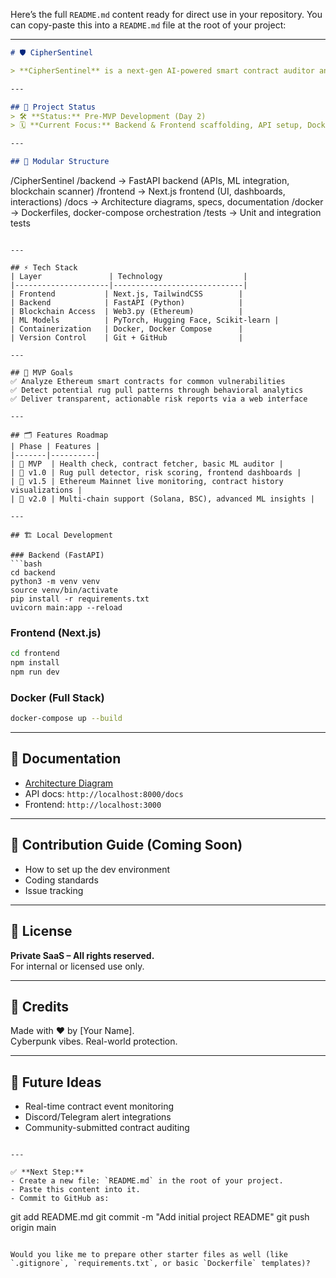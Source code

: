 Here’s the full `README.md` content ready for direct use in your repository. You can copy-paste this into a `README.md` file at the root of your project:

---

```markdown
# 🛡️ CipherSentinel

> **CipherSentinel** is a next-gen AI-powered smart contract auditor and rug pull analyzer designed to protect the Ethereum ecosystem from malicious contracts and scams. Combining blockchain analytics, machine learning, and cyberpunk vibes into one modular, scalable platform.

---

## 🚀 Project Status
> 🛠️ **Status:** Pre-MVP Development (Day 2)  
> 🗓️ **Current Focus:** Backend & Frontend scaffolding, API setup, Dockerization  

---

## 🧩 Modular Structure
```
/CipherSentinel
  /backend        → FastAPI backend (APIs, ML integration, blockchain scanner)
/frontend        → Next.js frontend (UI, dashboards, interactions)
/docs            → Architecture diagrams, specs, documentation
/docker          → Dockerfiles, docker-compose orchestration
/tests           → Unit and integration tests
```

---

## ⚡ Tech Stack
| Layer               | Technology                  |
|---------------------|-----------------------------|
| Frontend           | Next.js, TailwindCSS        |
| Backend            | FastAPI (Python)            |
| Blockchain Access  | Web3.py (Ethereum)          |
| ML Models          | PyTorch, Hugging Face, Scikit-learn |
| Containerization   | Docker, Docker Compose      |
| Version Control    | Git + GitHub                |

---

## 🎯 MVP Goals
✅ Analyze Ethereum smart contracts for common vulnerabilities  
✅ Detect potential rug pull patterns through behavioral analytics  
✅ Deliver transparent, actionable risk reports via a web interface  

---

## 🗂️ Features Roadmap
| Phase | Features |
|-------|----------|
| 🔹 MVP  | Health check, contract fetcher, basic ML auditor |
| 🔹 v1.0 | Rug pull detector, risk scoring, frontend dashboards |
| 🔹 v1.5 | Ethereum Mainnet live monitoring, contract history visualizations |
| 🔹 v2.0 | Multi-chain support (Solana, BSC), advanced ML insights |

---

## 🏗️ Local Development

### Backend (FastAPI)
```bash
cd backend
python3 -m venv venv
source venv/bin/activate
pip install -r requirements.txt
uvicorn main:app --reload
```

### Frontend (Next.js)
```bash
cd frontend
npm install
npm run dev
```

### Docker (Full Stack)
```bash
docker-compose up --build
```

---

## 📄 Documentation
- [Architecture Diagram](./docs/architecture.png)
- API docs: `http://localhost:8000/docs`
- Frontend: `http://localhost:3000`

---

## 📌 Contribution Guide (Coming Soon)
- How to set up the dev environment
- Coding standards
- Issue tracking

---

## 📝 License
**Private SaaS – All rights reserved.**  
For internal or licensed use only.

---

## 🤝 Credits
Made with ❤️ by [Your Name].  
Cyberpunk vibes. Real-world protection.

---

## 🔮 Future Ideas
- Real-time contract event monitoring
- Discord/Telegram alert integrations
- Community-submitted contract auditing
```

---

✅ **Next Step:**  
- Create a new file: `README.md` in the root of your project.  
- Paste this content into it.  
- Commit to GitHub as:
  ```
  git add README.md
  git commit -m "Add initial project README"
  git push origin main
  ```

Would you like me to prepare other starter files as well (like `.gitignore`, `requirements.txt`, or basic `Dockerfile` templates)?